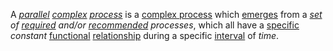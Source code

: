  A *[parallel](https://github.com/gcassel/Modular-Organization-Terminology/blob/master/terms/parallel.md) [complex](https://github.com/gcassel/Modular-Organization-Terminology/blob/master/terms/complex.md) [process](https://github.com/gcassel/Modular-Organization-Terminology/blob/master/terms/process.md)* is a [complex process](https://github.com/gcassel/Modular-Organization-Terminology/blob/master/compound-terms/complex-process.md) which [emerges](https://github.com/gcassel/Modular-Organization-Terminology/blob/master/terms/emergence.md) from a *[set](https://github.com/gcassel/Modular-Organization-Terminology/blob/master/terms/set.md) of [required](https://github.com/gcassel/Modular-Organization-Terminology/blob/master/compound-terms/requirement.md) and/or [recommended](https://github.com/gcassel/Modular-Organization-Terminology/blob/master/terms/recommendation.md) processes*, which all have a [specific](https://github.com/gcassel/Modular-Organization-Terminology/blob/master/terms/specific.md) *constant* [functional](https://github.com/gcassel/Modular-Organization-Terminology/blob/master/terms/function.md) [relationship](https://github.com/gcassel/Modular-Organization-Terminology/blob/master/terms/relationship.md) during a specific [interval](https://github.com/gcassel/Modular-Organization-Terminology/blob/master/terms/interval.md) of *time*.
